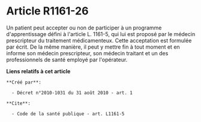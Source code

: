 # Article R1161-26

Un patient peut accepter ou non de participer à un programme d'apprentissage défini à l'article L. 1161-5, qui lui est
proposé par le médecin prescripteur du traitement médicamenteux. Cette acceptation est formulée par écrit. De la même
manière, il peut y mettre fin à tout moment et en informe son médecin prescripteur, son médecin traitant et un des
professionnels de santé employé par l'opérateur.

**Liens relatifs à cet article**

	**Créé par**:

	  - Décret n°2010-1031 du 31 août 2010 - art. 1

	**Cite**:

	  - Code de la santé publique - art. L1161-5
